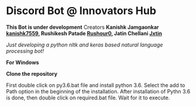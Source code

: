 
# Discord Bot @ Innovators Hub
**This Bot is under development** 
 Creators 
**Kanishk Jamgaonkar [kanishk7559](https://github.com/kanishk7559), Rushikesh Patade  [Rushour0](https://github.com/Rushour0), Jatin Chellani  [Jxtin](https://github.com/jxtin)**

*Just developing a python nltk and keras based natural language processing bot!*

**For Windows**

**Clone the repository**

First double click on py3.6.bat file and install python 3.6. Select the add to Path option in the beginning of the installation.
After installation of Pythn 3.6 is done, then double click on required.bat file. Wait for it to execute.

